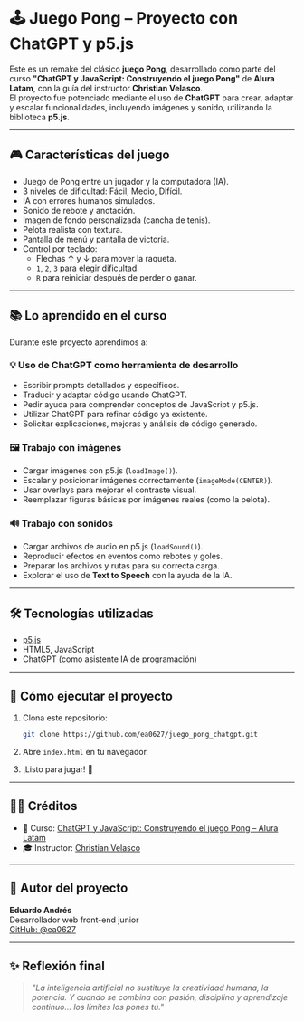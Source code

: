 
# 🕹️ Juego Pong – Proyecto con ChatGPT y p5.js

Este es un remake del clásico **juego Pong**, desarrollado como parte del curso **"ChatGPT y JavaScript: Construyendo el juego Pong"** de **Alura Latam**, con la guía del instructor **Christian Velasco**.  
El proyecto fue potenciado mediante el uso de **ChatGPT** para crear, adaptar y escalar funcionalidades, incluyendo imágenes y sonido, utilizando la biblioteca **p5.js**.

---

## 🎮 Características del juego

- Juego de Pong entre un jugador y la computadora (IA).
- 3 niveles de dificultad: Fácil, Medio, Difícil.
- IA con errores humanos simulados.
- Sonido de rebote y anotación.
- Imagen de fondo personalizada (cancha de tenis).
- Pelota realista con textura.
- Pantalla de menú y pantalla de victoria.
- Control por teclado:
  - Flechas ↑ y ↓ para mover la raqueta.
  - `1`, `2`, `3` para elegir dificultad.
  - `R` para reiniciar después de perder o ganar.

---

## 📚 Lo aprendido en el curso

Durante este proyecto aprendimos a:

### 💡 Uso de ChatGPT como herramienta de desarrollo

- Escribir prompts detallados y específicos.
- Traducir y adaptar código usando ChatGPT.
- Pedir ayuda para comprender conceptos de JavaScript y p5.js.
- Utilizar ChatGPT para refinar código ya existente.
- Solicitar explicaciones, mejoras y análisis de código generado.

### 🖼️ Trabajo con imágenes

- Cargar imágenes con p5.js (`loadImage()`).
- Escalar y posicionar imágenes correctamente (`imageMode(CENTER)`).
- Usar overlays para mejorar el contraste visual.
- Reemplazar figuras básicas por imágenes reales (como la pelota).

### 🔊 Trabajo con sonidos

- Cargar archivos de audio en p5.js (`loadSound()`).
- Reproducir efectos en eventos como rebotes y goles.
- Preparar los archivos y rutas para su correcta carga.
- Explorar el uso de **Text to Speech** con la ayuda de la IA.

---

## 🛠️ Tecnologías utilizadas

- [p5.js](https://p5js.org/)
- HTML5, JavaScript
- ChatGPT (como asistente IA de programación)

---

## 🚀 Cómo ejecutar el proyecto

1. Clona este repositorio:
   ```bash
   git clone https://github.com/ea0627/juego_pong_chatgpt.git
   ```

2. Abre `index.html` en tu navegador.

3. ¡Listo para jugar! 🎾

---

## 👨‍🏫 Créditos

- 🧠 Curso: [ChatGPT y JavaScript: Construyendo el juego Pong – Alura Latam](https://www.aluracursos.com/)
- 🎓 Instructor: [Christian Velasco](https://www.linkedin.com/in/christianvelasco/)

---

## 🙌 Autor del proyecto

**Eduardo Andrés**  
Desarrollador web front-end junior  
[GitHub: @ea0627](https://github.com/ea0627)

---

## ✨ Reflexión final

> *"La inteligencia artificial no sustituye la creatividad humana, la potencia. Y cuando se combina con pasión, disciplina y aprendizaje continuo... los límites los pones tú."*
